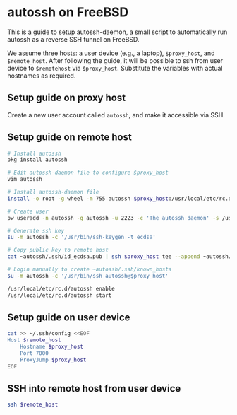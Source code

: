 # autossh on FreeBSD

This is a guide to setup autossh-daemon, a small script to automatically run
autossh as a reverse SSH tunnel on FreeBSD.

We assume three hosts: a user device (e.g., a laptop), `$proxy_host`, and
`$remote_host`. After following the guide, it will be possible to ssh from user
device to `$remotehost` via `$proxy_host`. Substitute the variables with actual
hostnames as required.

## Setup guide on proxy host

Create a new user account called `autossh`, and make it accessible via SSH.

## Setup guide on remote host

```sh
# Install autossh
pkg install autossh

# Edit autossh-daemon file to configure $proxy_host
vim autossh

# Install autossh-daemon file
install -o root -g wheel -m 755 autossh $proxy_host:/usr/local/etc/rc.d/autossh

# Create user
pw useradd -n autossh -g autossh -u 2223 -c 'The autossh daemon' -s /usr/bin/nologin -w no

# Generate ssh key
su -m autossh -c '/usr/bin/ssh-keygen -t ecdsa'

# Copy public key to remote host
cat ~autossh/.ssh/id_ecdsa.pub | ssh $proxy_host tee --append ~autossh/.ssh/authorized_keys

# Login manually to create ~autossh/.ssh/known_hosts
su -m autossh -c '/usr/bin/ssh autossh@$proxy_host'

/usr/local/etc/rc.d/autossh enable
/usr/local/etc/rc.d/autossh start
```

## Setup guide on user device

```sh
cat >> ~/.ssh/config <<EOF
Host $remote_host
    Hostname $proxy_host
    Port 7000
    ProxyJump $proxy_host
EOF
```

## SSH into remote host from user device

```sh
ssh $remote_host
```
